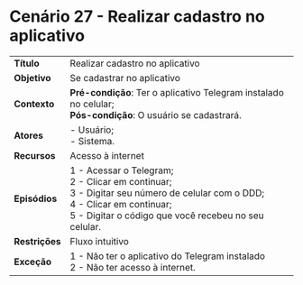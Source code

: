 # Cenário 27 - Realizar cadastro no aplicativo  

|        |                   |  
| -------  |  :------------------------------------|
|**Título** | Realizar cadastro no aplicativo |
|**Objetivo** | Se cadastrar no aplicativo |
|**Contexto** |**Pré-condição**: Ter o aplicativo Telegram instalado no celular;<br>**Pós-condição**: O usuário se cadastrará. |
|**Atores**   | - Usuário;<br> - Sistema.        | 
|**Recursos** | Acesso à internet|
|**Episódios**| 1 - Acessar o Telegram; <br> 2 - Clicar em continuar; <br>3 - Digitar seu número de celular com o DDD;<br>4 - Clicar em continuar;<br>5 - Digitar o código que você recebeu no seu celular.|
|**Restrições**| Fluxo intuitivo| 
|**Exceção**| 1 - Não ter o aplicativo do Telegram instalado<br> 2 - Não ter acesso à internet.    |

 